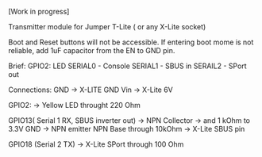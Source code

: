 [Work in progress]

Transmitter module for Jumper T-Lite ( or any X-Lite socket)

Boot and Reset buttons will not be accessible. If entering boot mome is not reliable, add 1uF capacitor from the EN to GND pin.


 Brief: 
  GPIO2: LED
  SERIAL0 - Console
  SERIAL1 - SBUS in
  SERAIL2 - SPort out

 Connections:
  GND -> X-LITE GND
  Vin -> X-Lite 6V 

  GPIO2: -> Yellow LED throught 220 Ohm

  GPIO13( Serial 1 RX, SBUS inverter out) -> NPN Collector 
                                          -> and 1 kOhm to 3.3V
  GND -> NPN emitter
  NPN Base through 10kOhm -> X-Lite SBUS pin

  GPIO18 (Serial 2 TX) -> X-Lite SPort through 100 Ohm
